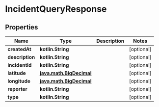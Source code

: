 
# IncidentQueryResponse

## Properties
| Name | Type | Description | Notes |
| ------------ | ------------- | ------------- | ------------- |
| **createdAt** | **kotlin.String** |  |  [optional] |
| **description** | **kotlin.String** |  |  [optional] |
| **incidentId** | **kotlin.String** |  |  [optional] |
| **latitude** | [**java.math.BigDecimal**](java.math.BigDecimal.md) |  |  [optional] |
| **longitude** | [**java.math.BigDecimal**](java.math.BigDecimal.md) |  |  [optional] |
| **reporter** | **kotlin.String** |  |  [optional] |
| **type** | **kotlin.String** |  |  [optional] |



